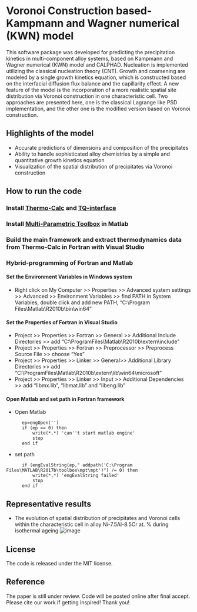 # Voronoi Construction based-Kampmann and Wagner numerical (KWN) model
This software package was developed for predicting the precipitation kinetics in multi-component alloy systems, based on Kampmann and Wagner numerical (KWN) model and CALPHAD. Nucleation is implemented utilizing the classical nucleation theory (CNT). Growth and coarsening are modeled by a single growth kinetics equation, which is constructed based on the interfacial diffusion flux balance and the capillarity effect. A new feature of the model is the incorporation of a more realistic spatial site distribution via Voronoi construction in one characteristic cell. Two approaches are presented here, one is the classical Lagrange like PSD implementation, and the other one is the modified version based on Voronoi construction.
## Highlights of the model
* Accurate predictions of dimensions and composition of the precipitates
* Ability to handle sophisticated alloy chemistries by a simple and quantitative growth kinetics equation
* Visualization of the spatial distribution of precipitates via Voronoi construction 
## How to run the code
### Install [Thermo-Calc](https://thermocalc.com/products/thermo-calc/) and [TQ-interface](https://thermocalc.com/products/software-development-kits/)
### Install [Multi-Parametric Toolbox](https://www.mpt3.org/) in Matlab
### Build the main framework and extract thermodynamics data from Thermo-Calc in Fortran with Visual Studio
### Hybrid-programming of Fortran and Matlab
#### Set the Environment Variables in Windows system  
* Right click on My Computer >> Properties >> Advanced system settings >> Advanced >> Environment Variables >> find PATH in System Variables, double click and add new PATH, “C:\Program Files\Matlab\R2010b\bin\win64”
#### Set the Properties of Fortran in Visual Studio  
* Project >> Properties >> Fortran >> General >> Additional Include Directories >> add “C:\ProgramFiles\Matlab\R2010b\extern\include”  
* Project >> Properties >> Fortran >> Preprocessor >> Preprocess Source File >> choose “Yes”  
* Project >> Properties >> Linker >> General>> Additional Library Directories >> add “C:\ProgramFiles\Matlab\R2010b\extern\lib\win64\microsoft”   
* Project >> Properties >> Linker >> Input >> Additional Dependencies >> add “libmx.lib”, “libmat.lib” and “libeng.lib”  
#### Open Matlab and set path in Fortran framework
* Open Matlab
```
      ep=engOpen('')
      if (ep == 0) then
          write(*,*) 'can''t start matlab engine'
          stop
      end if
```
* set path
```
      if (engEvalString(ep," addpath('C:\Program Files\MATLAB\R2017b\toolbox\mpt\mpt')") /= 0) then
          write(*,*) 'engEvalString failed'
          stop
      end if
```
## Representative results
* The evolution of spatial distribution of precipitates and Voronoi cells within the characteristic cell in alloy Ni-7.5Al-8.5Cr at. % during isothermal ageing
![image](https://github.com/KeXuMSE/Voronoi-Construction-based-Kampmann-and-Wagner-numerical-model/blob/main/Fig1.png)
## License
The code is released under the MIT license.
## Reference
The paper is still under review. Code will be posted online after final accept. Please cite our work if getting inspired! Thank you!
